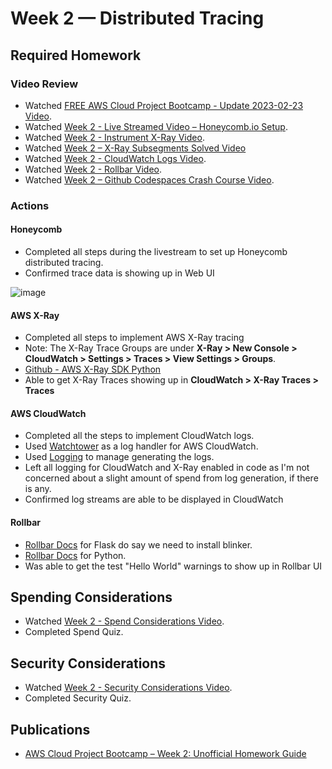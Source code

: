 # Week 2 — Distributed Tracing


## Required Homework

### Video Review
* Watched [FREE AWS Cloud Project Bootcamp - Update 2023-02-23 Video](https://youtu.be/gQxzMvk6BzM).
* Watched [Week 2 - Live Streamed Video – Honeycomb.io Setup](https://www.youtube.com/live/2GD9xCzRId4?feature=share).
* Watched [Week 2 - Instrument X-Ray Video](https://youtu.be/n2DTsuBrD_A).
* Watched [Week 2 – X-Ray Subsegments Solved Video](https://youtu.be/4SGTW0Db5y0)
* Watched [Week 2 - CloudWatch Logs Video](https://youtu.be/ipdFizZjOF4).
* Watched [Week 2 - Rollbar Video](https://youtu.be/xMBDAb5SEU4).
* Watched [Week 2 – Github Codespaces Crash Course Video](https://youtu.be/L9KKBXgKopA).

### Actions

#### Honeycomb

* Completed all steps during the livestream to set up Honeycomb distributed tracing.
* Confirmed trace data is showing up in Web UI

![image](https://user-images.githubusercontent.com/96145786/224062718-6be01c33-5142-4b15-b948-73cc7c8db9dc.png)

#### AWS X-Ray

* Completed all steps to implement AWS X-Ray tracing
* Note:  The X-Ray Trace Groups are under **X-Ray > New Console > CloudWatch > Settings > Traces > View Settings > Groups**.
* [Github - AWS X-Ray SDK Python](https://github.com/aws/aws-xray-sdk-python)
* Able to get X-Ray Traces showing up in **CloudWatch > X-Ray Traces > Traces**


#### AWS CloudWatch

* Completed all the steps to implement CloudWatch logs.
* Used [Watchtower](https://pypi.org/project/watchtower/) as a log handler for AWS CloudWatch.
* Used [Logging](https://docs.python.org/3/library/logging.html) to manage generating the logs.
* Left all logging for CloudWatch and X-Ray enabled in code as I'm not concerned about a slight amount of spend from log generation, if there is any.
* Confirmed log streams are able to be displayed in CloudWatch


#### Rollbar

* [Rollbar Docs](https://docs.rollbar.com/docs/flask) for Flask do say we need to install blinker.
* [Rollbar Docs](https://docs.rollbar.com/docs/python) for Python.
* Was able to get the test "Hello World" warnings to show up in Rollbar UI


## Spending Considerations
* Watched [Week 2 - Spend Considerations Video](https://www.youtube.com/watch?v=2W3KeqCjtDY).
* Completed Spend Quiz.

## Security Considerations
* Watched [Week 2 - Security Considerations Video](https://youtu.be/bOf4ITxAcXc).
* Completed Security Quiz.




## Publications

* [AWS Cloud Project Bootcamp – Week 2: Unofficial Homework Guide](https://www.linuxtek.ca/2023/02/26/aws-cloud-project-bootcamp-week-2-unofficial-homework-guide/)
